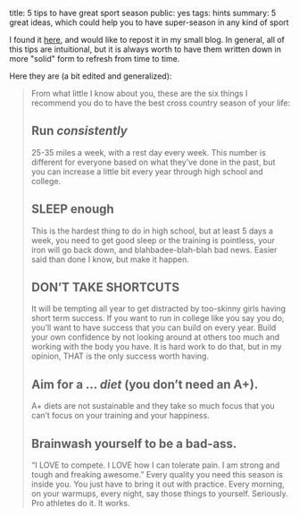 title: 5 tips to have great sport season
public: yes
tags: hints
summary: 5 great ideas, which could help you to have super-season in any kind of sport

I found it
[here](http://asklaurenfleshman.com/questions/six-tips-to-have-your-best-xc-season-ever/),
and would like to repost it in my small blog. In general, all of this tips are
intuitional, but it is always worth to have them written down in more "solid"
form to refresh from time to time.

Here they are (a bit edited and generalized):

> From what little I know about you, these are the six things I recommend you do
> to have the best cross country season of your life:
> 
> ## Run *consistently*
> 25-35 miles a week, with a rest day every week. This number is
> different for everyone based on what they’ve done in the past, but you can
> increase a little bit every year through high school and college.
> ## SLEEP enough
> This is the hardest thing to do in high school, but at least 5
> days a week, you need to get good sleep or the training is pointless, your iron
> will go back down, and blahbadee-blah-blah bad news. Easier said than done I
> know, but make it happen.
> ## DON’T TAKE SHORTCUTS
> It will be tempting all year to get distracted by
> too-skinny girls having short term success. If you want to run in college like
> you say you do, you’ll want to have success that you can build on every year.
> Build your own confidence by not looking around at others too much and working
> with the body you have. It is hard work to do that, but in my opinion, THAT is
> the only success worth having.
> ## Aim for a ... *diet* (you don’t need an A+).
> A+ diets are not sustainable and
> they take so much focus that you can’t focus on your training and your
> happiness.
> ## Brainwash yourself to be a bad-ass.
> “I LOVE to compete. I LOVE how I can
> tolerate pain. I am strong and tough and freaking awesome.” Every quality you
> need this season is inside you. You just have to bring it out with practice.
> Every morning, on your warmups, every night, say those things to yourself.
> Seriously. Pro athletes do it. It works.

